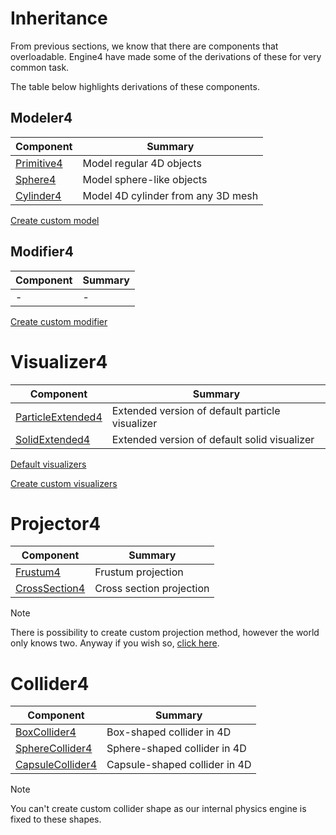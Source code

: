 # Inheritance

From previous sections, we know that there are components that overloadable. Engine4 have made some of the derivations of these for very common task.

The table below highlights derivations of these components.

## Modeler4

| Component | Summary |
|---|---|
| [Primitive4](~/manual/modeling/modeler/primitive.md) | Model regular 4D objects |
| [Sphere4](~/manual/modeling/modeler/sphere.md) | Model sphere-like objects |
| [Cylinder4](~/manual/modeling/modeler/cylinder.md) | Model 4D cylinder from any 3D mesh |

[Create custom model](~/manual/modeling/modeler/custom.md)

## Modifier4

| Component | Summary |
|---|---|
| - | - |

[Create custom modifier](~/manual/modeling/modifier/custom.md)

# Visualizer4

| Component | Summary |
|---|---|
| [ParticleExtended4](~/manual/rendering/visualizer/extended.md) | Extended version of default particle visualizer |
| [SolidExtended4](~/manual/rendering/visualizer/extended.md) | Extended version of default solid visualizer |

[Default visualizers](~/manual/rendering/visualizer/default.md)

[Create custom visualizers](~/manual/rendering/visualizer/custom.md)

# Projector4

| Component | Summary |
|---|---|
| [Frustum4](~/manual/rendering/projection/frustum.md) | Frustum projection |
| [CrossSection4](~/manual/rendering/projection/crosssection.md) | Cross section projection |

> [!NOTE]
> There is possibility to create custom projection method, however the world only knows two. Anyway if you wish so, [click here](~/manual/rendering/projection/custom.md).

# Collider4

| Component | Summary |
|---|---|
| [BoxCollider4](~/manual/physics/colliders.md) | Box-shaped collider in 4D |
| [SphereCollider4](~/manual/physics/colliders.md) | Sphere-shaped collider in 4D |
| [CapsuleCollider4](~/manual/physics/colliders.md) | Capsule-shaped collider in 4D |

> [!NOTE]
> You can't create custom collider shape as our internal physics engine is fixed to these shapes.
